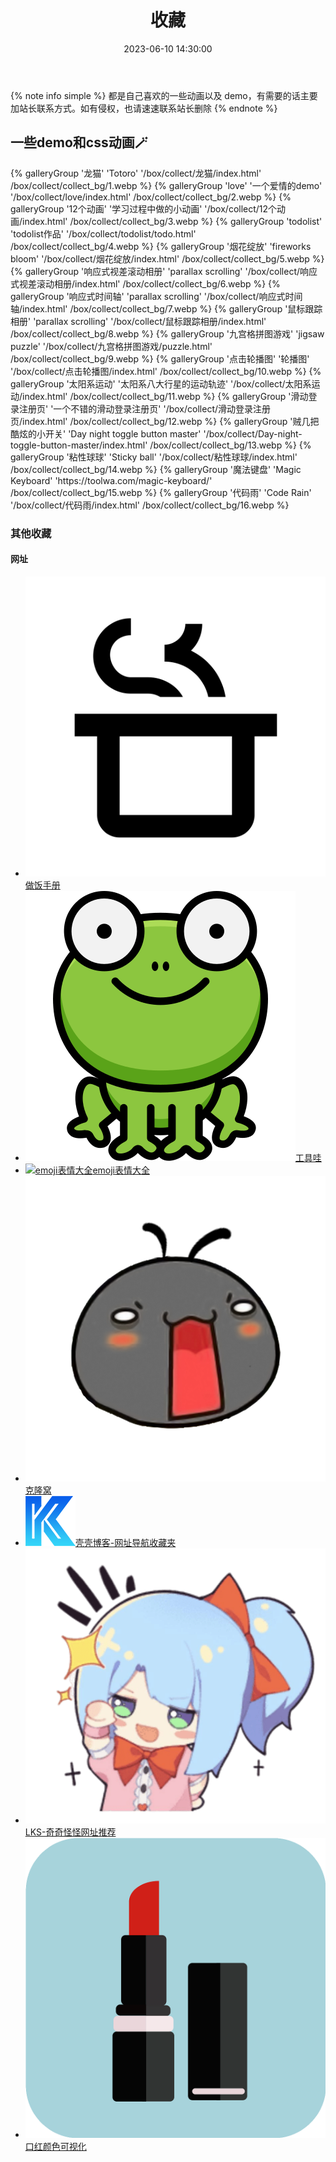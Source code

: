 ﻿---
title: 收藏
date: 2023-06-10 14:30:00
comments: false
---

<link rel="stylesheet" type="text/css" href="/css/collect.css">

{% note info simple %} 都是自己喜欢的一些动画以及 demo，有需要的话主要加站长联系方式。如有侵权，也请速速联系站长删除 {% endnote %}

<div class="wjl_collect">
    <div class="collect_left">
        <h2>一些demo和css动画🪄</h2>
        <div class="collect_page">
            {% galleryGroup '龙猫' 'Totoro' '/box/collect/龙猫/index.html' /box/collect/collect_bg/1.webp %}
            {% galleryGroup 'love' '一个爱情的demo' '/box/collect/love/index.html' /box/collect/collect_bg/2.webp %}
            {% galleryGroup '12个动画' '学习过程中做的小动画' '/box/collect/12个动画/index.html' /box/collect/collect_bg/3.webp %}
            {% galleryGroup 'todolist' 'todolist作品' '/box/collect/todolist/todo.html' /box/collect/collect_bg/4.webp %}
            {% galleryGroup '烟花绽放' 'fireworks bloom' '/box/collect/烟花绽放/index.html' /box/collect/collect_bg/5.webp %}
            {% galleryGroup '响应式视差滚动相册' 'parallax scrolling' '/box/collect/响应式视差滚动相册/index.html' /box/collect/collect_bg/6.webp %}
            {% galleryGroup '响应式时间轴' 'parallax scrolling' '/box/collect/响应式时间轴/index.html' /box/collect/collect_bg/7.webp %}
            {% galleryGroup '鼠标跟踪相册' 'parallax scrolling' '/box/collect/鼠标跟踪相册/index.html' /box/collect/collect_bg/8.webp %}
            {% galleryGroup '九宫格拼图游戏' 'jigsaw puzzle' '/box/collect/九宫格拼图游戏/puzzle.html' /box/collect/collect_bg/9.webp %}
            {% galleryGroup '点击轮播图' '轮播图' '/box/collect/点击轮播图/index.html' /box/collect/collect_bg/10.webp %}
            {% galleryGroup '太阳系运动' '太阳系八大行星的运动轨迹' '/box/collect/太阳系运动/index.html' /box/collect/collect_bg/11.webp %}
            {% galleryGroup '滑动登录注册页' '一个不错的滑动登录注册页' '/box/collect/滑动登录注册页/index.html' /box/collect/collect_bg/12.webp %}
            {% galleryGroup '贼几把酷炫的小开关' 'Day night toggle button master' '/box/collect/Day-night-toggle-button-master/index.html' /box/collect/collect_bg/13.webp %}
            {% galleryGroup '粘性球球' 'Sticky ball' '/box/collect/粘性球球/index.html' /box/collect/collect_bg/14.webp %}
            {% galleryGroup '魔法键盘' 'Magic Keyboard' 'https://toolwa.com/magic-keyboard/' /box/collect/collect_bg/15.webp %}
            {% galleryGroup '代码雨' 'Code Rain' '/box/collect/代码雨/index.html' /box/collect/collect_bg/16.webp %}
        </div>
    </div>
    <div class="collect_right">
        <h3>其他收藏</h3>
        <div class="collect_page collect2">
            <div class="website-collect">
                <h4>网址</h4>
                <ul>
                    <li>
                        <a href="https://cook.yunyoujun.cn/">
                            <img src="./website_img/cook.png"  alt="做饭手册" /><span class="color-span">做饭手册</span>
                        </a>
                    </li>
                    <li>
                        <a href="https://toolwa.com/">
                            <img src="./website_img/toolwa.png"  alt="工具哇" /><span class="color-span">工具哇</span>
                        </a>
                    </li>
                    <li>
                        <a href="https://emojixd.com/">
                            <img src="./website_img/emojixd.ico"  alt="emoji表情大全" /><span class="color-span">emoji表情大全</span>
                        </a>
                    </li>
                    <li>
                        <a href="https://www.uy5.net/">
                            <img src="./website_img/clone.png"  alt="克隆窝" /><span class="color-span">克隆窝</span>
                        </a>
                    </li>
                    <li>
                        <a href="https://kkok.cc/#term-199">
                            <img src="./website_img/kkok.png"  alt="壳壳博客-网址导航收藏夹" /><span class="color-span">壳壳博客-网址导航收藏夹</span>
                        </a>
                    </li>
                    <li>
                        <a href="https://xiangjianan.github.io/lks/">
                            <img src="./website_img/lks.png"  alt="LKS-奇奇怪怪网址推荐" /><span class="color-span">LKS-奇奇怪怪网址推荐</span>
                        </a>
                    </li>
                    <li>
                        <a href="http://zhangwenli.com/lipstick/">
                            <img src="./website_img/lipstick.png"  alt="口红颜色可视化" /><span class="color-span">口红颜色可视化</span>
                        </a>
                    </li>
                </ul>
            </div>
        </div>
    </div>
</div>

<script src="/js/color-span.js"></script>
